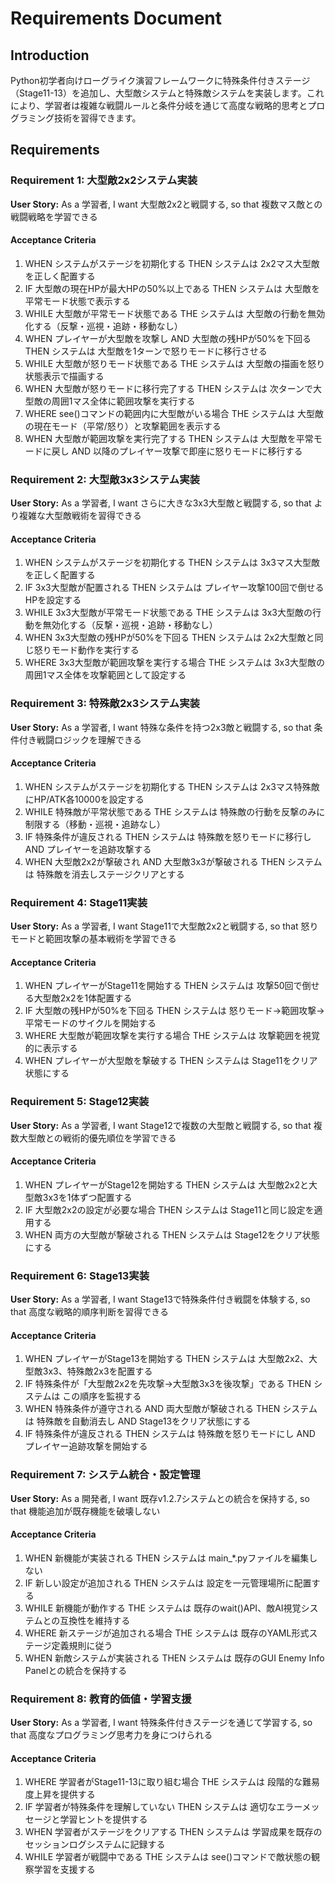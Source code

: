 # Requirements Document

## Introduction
Python初学者向けローグライク演習フレームワークに特殊条件付きステージ（Stage11-13）を追加し、大型敵システムと特殊敵システムを実装します。これにより、学習者は複雑な戦闘ルールと条件分岐を通じて高度な戦略的思考とプログラミング技術を習得できます。

## Requirements

### Requirement 1: 大型敵2x2システム実装
**User Story:** As a 学習者, I want 大型敵2x2と戦闘する, so that 複数マス敵との戦闘戦略を学習できる

#### Acceptance Criteria
1. WHEN システムがステージを初期化する THEN システムは 2x2マス大型敵を正しく配置する
2. IF 大型敵の現在HPが最大HPの50%以上である THEN システムは 大型敵を平常モード状態で表示する
3. WHILE 大型敵が平常モード状態である THE システムは 大型敵の行動を無効化する（反撃・巡視・追跡・移動なし）
4. WHEN プレイヤーが大型敵を攻撃し AND 大型敵の残HPが50%を下回る THEN システムは 大型敵を1ターンで怒りモードに移行させる
5. WHILE 大型敵が怒りモード状態である THE システムは 大型敵の描画を怒り状態表示で描画する
6. WHEN 大型敵が怒りモードに移行完了する THEN システムは 次ターンで大型敵の周囲1マス全体に範囲攻撃を実行する
7. WHERE see()コマンドの範囲内に大型敵がいる場合 THE システムは 大型敵の現在モード（平常/怒り）と攻撃範囲を表示する
8. WHEN 大型敵が範囲攻撃を実行完了する THEN システムは 大型敵を平常モードに戻し AND 以降のプレイヤー攻撃で即座に怒りモードに移行する

### Requirement 2: 大型敵3x3システム実装  
**User Story:** As a 学習者, I want さらに大きな3x3大型敵と戦闘する, so that より複雑な大型敵戦術を習得できる

#### Acceptance Criteria
1. WHEN システムがステージを初期化する THEN システムは 3x3マス大型敵を正しく配置する
2. IF 3x3大型敵が配置される THEN システムは プレイヤー攻撃100回で倒せるHPを設定する
3. WHILE 3x3大型敵が平常モード状態である THE システムは 3x3大型敵の行動を無効化する（反撃・巡視・追跡・移動なし）
4. WHEN 3x3大型敵の残HPが50%を下回る THEN システムは 2x2大型敵と同じ怒りモード動作を実行する
5. WHERE 3x3大型敵が範囲攻撃を実行する場合 THE システムは 3x3大型敵の周囲1マス全体を攻撃範囲として設定する

### Requirement 3: 特殊敵2x3システム実装
**User Story:** As a 学習者, I want 特殊な条件を持つ2x3敵と戦闘する, so that 条件付き戦闘ロジックを理解できる

#### Acceptance Criteria
1. WHEN システムがステージを初期化する THEN システムは 2x3マス特殊敵にHP/ATK各10000を設定する
2. WHILE 特殊敵が平常状態である THE システムは 特殊敵の行動を反撃のみに制限する（移動・巡視・追跡なし）
3. IF 特殊条件が違反される THEN システムは 特殊敵を怒りモードに移行し AND プレイヤーを追跡攻撃する
4. WHEN 大型敵2x2が撃破され AND 大型敵3x3が撃破される THEN システムは 特殊敵を消去しステージクリアとする

### Requirement 4: Stage11実装
**User Story:** As a 学習者, I want Stage11で大型敵2x2と戦闘する, so that 怒りモードと範囲攻撃の基本戦術を学習できる

#### Acceptance Criteria
1. WHEN プレイヤーがStage11を開始する THEN システムは 攻撃50回で倒せる大型敵2x2を1体配置する
2. IF 大型敵の残HPが50%を下回る THEN システムは 怒りモード→範囲攻撃→平常モードのサイクルを開始する
3. WHERE 大型敵が範囲攻撃を実行する場合 THE システムは 攻撃範囲を視覚的に表示する
4. WHEN プレイヤーが大型敵を撃破する THEN システムは Stage11をクリア状態にする

### Requirement 5: Stage12実装
**User Story:** As a 学習者, I want Stage12で複数の大型敵と戦闘する, so that 複数大型敵との戦術的優先順位を学習できる

#### Acceptance Criteria
1. WHEN プレイヤーがStage12を開始する THEN システムは 大型敵2x2と大型敵3x3を1体ずつ配置する
2. IF 大型敵2x2の設定が必要な場合 THEN システムは Stage11と同じ設定を適用する
3. WHEN 両方の大型敵が撃破される THEN システムは Stage12をクリア状態にする

### Requirement 6: Stage13実装
**User Story:** As a 学習者, I want Stage13で特殊条件付き戦闘を体験する, so that 高度な戦略的順序判断を習得できる

#### Acceptance Criteria
1. WHEN プレイヤーがStage13を開始する THEN システムは 大型敵2x2、大型敵3x3、特殊敵2x3を配置する
2. IF 特殊条件が「大型敵2x2を先攻撃→大型敵3x3を後攻撃」である THEN システムは この順序を監視する
3. WHEN 特殊条件が遵守される AND 両大型敵が撃破される THEN システムは 特殊敵を自動消去し AND Stage13をクリア状態にする
4. IF 特殊条件が違反される THEN システムは 特殊敵を怒りモードにし AND プレイヤー追跡攻撃を開始する

### Requirement 7: システム統合・設定管理
**User Story:** As a 開発者, I want 既存v1.2.7システムとの統合を保持する, so that 機能追加が既存機能を破壊しない

#### Acceptance Criteria
1. WHEN 新機能が実装される THEN システムは main_*.pyファイルを編集しない
2. IF 新しい設定が追加される THEN システムは 設定を一元管理場所に配置する
3. WHILE 新機能が動作する THE システムは 既存のwait()API、敵AI視覚システムとの互換性を維持する
4. WHERE 新ステージが追加される場合 THE システムは 既存のYAML形式ステージ定義規則に従う
5. WHEN 新敵システムが実装される THEN システムは 既存のGUI Enemy Info Panelとの統合を保持する

### Requirement 8: 教育的価値・学習支援
**User Story:** As a 学習者, I want 特殊条件付きステージを通じて学習する, so that 高度なプログラミング思考力を身につけられる

#### Acceptance Criteria
1. WHERE 学習者がStage11-13に取り組む場合 THE システムは 段階的な難易度上昇を提供する
2. IF 学習者が特殊条件を理解していない THEN システムは 適切なエラーメッセージと学習ヒントを提供する
3. WHEN 学習者がステージをクリアする THEN システムは 学習成果を既存のセッションログシステムに記録する
4. WHILE 学習者が戦闘中である THE システムは see()コマンドで敵状態の観察学習を支援する